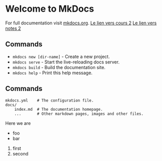 # Welcome to MkDocs

For full documentation visit [mkdocs.org](https://mkdocs.org).
[Le lien vers cours 2](cours2)
[Le lien vers notes 2](notes2)

## Commands

* `mkdocs new [dir-name]` - Create a new project.
* `mkdocs serve` - Start the live-reloading docs server.
* `mkdocs build` - Build the documentation site.
* `mkdocs help` - Print this help message.

## Commands

    mkdocs.yml    # The configuration file.
    docs/
        index.md  # The documentation homepage.
        ...       # Other markdown pages, images and other files.

Here we are

- foo
- bar

1. first
2. second 